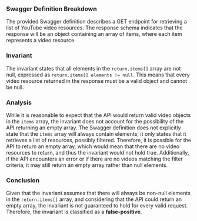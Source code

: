 ### Swagger Definition Breakdown
The provided Swagger definition describes a GET endpoint for retrieving a list of YouTube video resources. The response schema indicates that the response will be an object containing an array of items, where each item represents a video resource. 

### Invariant
The invariant states that all elements in the `return.items[]` array are not null, expressed as `return.items[] elements != null`. This means that every video resource returned in the response must be a valid object and cannot be null.

### Analysis
While it is reasonable to expect that the API would return valid video objects in the `items` array, the invariant does not account for the possibility of the API returning an empty array. The Swagger definition does not explicitly state that the `items` array will always contain elements; it only states that it retrieves a list of resources, possibly filtered. Therefore, it is possible for the API to return an empty array, which would mean that there are no video resources to return, and thus the invariant would not hold true. Additionally, if the API encounters an error or if there are no videos matching the filter criteria, it may still return an empty array rather than null elements.

### Conclusion
Given that the invariant assumes that there will always be non-null elements in the `return.items[]` array, and considering that the API could return an empty array, the invariant is not guaranteed to hold for every valid request. Therefore, the invariant is classified as a **false-positive**.
